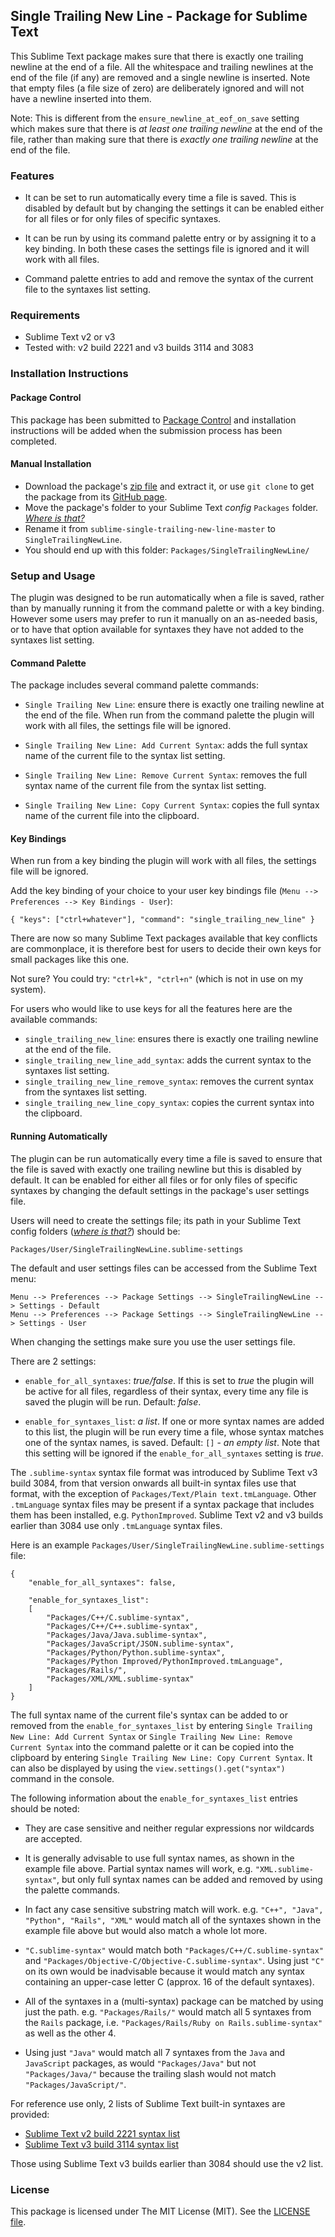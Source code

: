 
## Single Trailing New Line - Package for Sublime Text

This Sublime Text package makes sure that there is exactly one trailing newline at the end of a file. All the whitespace and trailing newlines at the end of the file (if any) are removed and a single newline is inserted. Note that empty files (a file size of zero) are deliberately ignored and will not have a newline inserted into them.

Note: This is different from the `ensure_newline_at_eof_on_save` setting which makes sure that there is *at least one trailing newline* at the end of the file, rather than making sure that there is *exactly one trailing newline* at the end of the file.

### Features

- It can be set to run automatically every time a file is saved. This is disabled by default but by changing the settings it can be enabled either for all files or for only files of specific syntaxes.

- It can be run by using its command palette entry or by assigning it to a key binding. In both these cases the settings file is ignored and it will work with all files.

- Command palette entries to add and remove the syntax of the current file to the syntaxes list setting.

### Requirements

- Sublime Text v2 or v3
- Tested with: v2 build 2221 and v3 builds 3114 and 3083

### Installation Instructions

#### Package Control

This package has been submitted to [Package Control](http://packagecontrol.io) and installation instructions will be added when the submission process has been completed.

#### Manual Installation

- Download the package's [zip file](https://github.com/mattst/sublime-single-trailing-new-line/archive/master.zip) and extract it, or use `git clone` to get the package from its [GitHub page](https://github.com/mattst/sublime-single-trailing-new-line).
- Move the package's folder to your Sublime Text *config* `Packages` folder. [*Where is that?*](http://docs.sublimetext.info/en/latest/basic_concepts.html#the-data-directory)
- Rename it from `sublime-single-trailing-new-line-master` to `SingleTrailingNewLine`.
- You should end up with this folder: `Packages/SingleTrailingNewLine/`

### Setup and Usage

The plugin was designed to be run automatically when a file is saved, rather than by manually running it from the command palette or with a key binding. However some users may prefer to run it manually on an as-needed basis, or to have that option available for syntaxes they have not added to the syntaxes list setting.

#### Command Palette

The package includes several command palette commands:

- `Single Trailing New Line`: ensure there is exactly one trailing newline at the end of the file. When run from the command palette the plugin will work with all files, the settings file will be ignored.

- `Single Trailing New Line: Add Current Syntax`: adds the full syntax name of the current file to the syntax list setting.

- `Single Trailing New Line: Remove Current Syntax`: removes the full syntax name of the current file from the syntax list setting.

- `Single Trailing New Line: Copy Current Syntax`: copies the full syntax name of the current file into the clipboard.

#### Key Bindings

When run from a key binding the plugin will work with all files, the settings file will be ignored.

Add the key binding of your choice to your user key bindings file (`Menu --> Preferences --> Key Bindings - User`):

    { "keys": ["ctrl+whatever"], "command": "single_trailing_new_line" }

There are now so many Sublime Text packages available that key conflicts are commonplace, it is therefore best for users to decide their own keys for small packages like this one.

Not sure? You could try: `"ctrl+k", "ctrl+n"` (which is not in use on my system).

For users who would like to use keys for all the features here are the available commands:

- `single_trailing_new_line`: ensures there is exactly one trailing newline at the end of the file.
- `single_trailing_new_line_add_syntax`: adds the current syntax to the syntaxes list setting.
- `single_trailing_new_line_remove_syntax`: removes the current syntax from the syntaxes list setting.
- `single_trailing_new_line_copy_syntax`: copies the current syntax into the clipboard.

#### Running Automatically

The plugin can be run automatically every time a file is saved to ensure that the file is saved with exactly one trailing newline but this is disabled by default. It can be enabled for either all files or for only files of specific syntaxes by changing the default settings in the package's user settings file.

Users will need to create the settings file; its path in your Sublime Text config folders ([*where is that?*](http://docs.sublimetext.info/en/latest/basic_concepts.html#the-data-directory)) should be:

    Packages/User/SingleTrailingNewLine.sublime-settings

The default and user settings files can be accessed from the Sublime Text menu:

    Menu --> Preferences --> Package Settings --> SingleTrailingNewLine --> Settings - Default
    Menu --> Preferences --> Package Settings --> SingleTrailingNewLine --> Settings - User

When changing the settings make sure you use the user settings file.

There are 2 settings:

- `enable_for_all_syntaxes`: *true/false*. If this is set to *true* the plugin will be active for all files, regardless of their syntax, every time any file is saved the plugin will be run. Default: *false*.

- `enable_for_syntaxes_list`: *a list*. If one or more syntax names are added to this list, the plugin will be run every time a file, whose syntax matches one of the syntax names, is saved. Default: `[]` - *an empty list*. Note that this setting will be ignored if the `enable_for_all_syntaxes` setting is *true*.

The `.sublime-syntax` syntax file format was introduced by Sublime Text v3 build 3084, from that version onwards all built-in syntax files use that format, with the exception of `Packages/Text/Plain text.tmLanguage`. Other `.tmLanguage` syntax files may be present if a syntax package that includes them has been installed, e.g. `PythonImproved`. Sublime Text v2 and v3 builds earlier than 3084 use only `.tmLanguage` syntax files.

Here is an example `Packages/User/SingleTrailingNewLine.sublime-settings` file:

    {
        "enable_for_all_syntaxes": false,

        "enable_for_syntaxes_list":
        [
            "Packages/C++/C.sublime-syntax",
            "Packages/C++/C++.sublime-syntax",
            "Packages/Java/Java.sublime-syntax",
            "Packages/JavaScript/JSON.sublime-syntax",
            "Packages/Python/Python.sublime-syntax",
            "Packages/Python Improved/PythonImproved.tmLanguage",
            "Packages/Rails/",
            "Packages/XML/XML.sublime-syntax"
        ]
    }

The full syntax name of the current file's syntax can be added to or removed from the `enable_for_syntaxes_list` by entering `Single Trailing New Line: Add Current Syntax` or `Single Trailing New Line: Remove Current Syntax` into the command palette or it can be copied into the clipboard by entering `Single Trailing New Line: Copy Current Syntax`. It can also be displayed by using the `view.settings().get("syntax")` command in the console.

The following information about the `enable_for_syntaxes_list` entries should be noted:

- They are case sensitive and neither regular expressions nor wildcards are accepted.

- It is generally advisable to use full syntax names, as shown in the example file above. Partial syntax names will work, e.g. `"XML.sublime-syntax"`, but only full syntax names can be added and removed by using the palette commands.

- In fact any case sensitive substring match will work. e.g. `"C++", "Java", "Python", "Rails", "XML"` would match all of the syntaxes shown in the example file above but would also match a whole lot more.

- `"C.sublime-syntax"` would match both `"Packages/C++/C.sublime-syntax"` and `"Packages/Objective-C/Objective-C.sublime-syntax"`. Using just `"C"` on its own would be inadvisable because it would match any syntax containing an upper-case letter C (approx. 16 of the default syntaxes).

- All of the syntaxes in a (multi-syntax) package can be matched by using just the path. e.g. `"Packages/Rails/"` would match all 5 syntaxes from the `Rails` package, i.e. `"Packages/Rails/Ruby on Rails.sublime-syntax"` as well as the other 4.

- Using just `"Java"` would match all 7 syntaxes from the `Java` and `JavaScript` packages, as would `"Packages/Java"` but not `"Packages/Java/"` because the trailing slash would not match `"Packages/JavaScript/"`.

For reference use only, 2 lists of Sublime Text built-in syntaxes are provided:

- [Sublime Text v2 build 2221 syntax list](https://github.com/mattst/sublime-single-trailing-new-line/blob/master/Sublime_Text_2221_Syntax_List)
- [Sublime Text v3 build 3114 syntax list](https://github.com/mattst/sublime-single-trailing-new-line/blob/master/Sublime_Text_3114_Syntax_List)

Those using Sublime Text v3 builds earlier than 3084 should use the v2 list.

### License

This package is licensed under The MIT License (MIT). See the [LICENSE file](https://github.com/mattst/sublime-single-trailing-new-line/blob/master/LICENSE).
